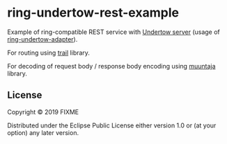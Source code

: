 # ring-undertow-rest-example

Example of ring-compatible REST service with [Undertow server](http://undertow.io/) (usage of [ring-undertow-adapter](https://github.com/piranha/ring-undertow-adapter)).

For routing using [trail](https://github.com/swlkr/trail) library.

For decoding of request body / response body encoding using [muuntaja](https://github.com/metosin/muuntaja) library.

## License

Copyright © 2019 FIXME

Distributed under the Eclipse Public License either version 1.0 or (at
your option) any later version.
